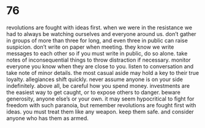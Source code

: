 # 76

revolutions are fought with ideas first. when we were in the resistance we had to always be watching ourselves and everyone around us. don’t gather in groups of more than three for long, and even three in public can raise suspicion. don’t write on paper when meeting. they know we write messages to each other so if you must write in public, do so alone. take notes of inconsequential things to throw distraction if necessary. monitor everyone you know when they are close to you. listen to conversation and take note of minor details. the most casual aside may hold a key to their true loyalty. allegiances shift quickly. never assume anyone is on your side indefinitely. above all, be careful how you spend money. investments are the easiest way to get caught, or to expose others to danger. beware generosity, anyone else’s or your own. it may seem hypocritical to fight for freedom with such paranoia, but remember revolutions are fought first with ideas. you must treat them like any weapon. keep them safe. and consider anyone who has them as armed. 